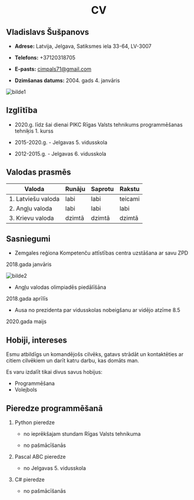 # <p align=center> CV <p/> #


## **Vladislavs Šušpanovs** ##
* **Adrese:** Latvija, Jelgava, Satiksmes iela 33-64, LV-3007

* **Telefons:** +37120318705

* **E-pasts:** <cimpals71@gmail.com>

* **Dzimšanas datums:** 2004. gads 4. janvāris

![bilde1](https://image.prntscr.com/image/YWeRQtqLT2KwKWrikAYgqA.png)
## Izglītība 
* 2020.g. līdz šai dienai PIKC Rīgas Valsts tehnikums programmēšanas tehniķis 1. kurss

* 2015-2020.g. - Jelgavas 5. vidusskola

* 2012-2015.g. - Jelgavas 6. vidusskola

## Valodas prasmēs
|    **Valoda**     |**Runāju**|**Saprotu**|**Rakstu**|
|------------------ |----------|-----------|----------|        
|1. Latviešu valoda |   labi   |   labi    |  teicami |
|2. Angļu valoda    |   labi   |   labi    |   labi   |
|3. Krievu valoda   |  dzimtā  |  dzimtā   |  dzimtā  |

## Sasniegumi
* Zemgales reģiona Kompetenču attīstības centra uzstāšana ar savu ZPD

2018.gada janvāris

![bilde2](https://image.prntscr.com/image/CSBxrdZkRRGcTAEE4t8LLA.png)

* Angļu valodas olimpiadēs piedālīšāna

2018.gada aprīlīs 

* Ausa no prezidenta par vidusskolas nobeigšanu ar vidējo atzīme 8.5 

2020.gada maijs

## Hobiji, intereses
Esmu atbildīgs un komandējošs cilvēks, gatavs strādāt un kontaktēties ar citiem cilvēkiem un darīt katru darbu, kas domāts man.

Es varu izdalīt tikai divus savus hobijus:

* Programmēšana 
* Volejbols

## Pieredze programmēšanā
1. Python pieredze 

    * no ieprēkšajam stundam Rīgas Valsts tehnikuma

    * no pašmācīšanās

2. Pascal ABC pieredze 

    * no Jelgavas 5. vidusskola

3. C# pieredze

    * no pašmācīšanās
